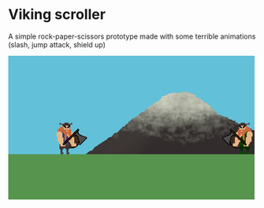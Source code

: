 # Viking scroller

A simple rock-paper-scissors prototype made with some terrible animations (slash, jump attack, shield up)

![](WIP.gif)
